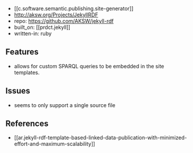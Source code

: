 
- [[c.software.semantic.publishing.site-generator]]
- http://aksw.org/Projects/JekyllRDF
- repo: https://github.com/AKSW/jekyll-rdf
- built_on: [[prdct.jekyll]]
- written-in: ruby

## Features

- allows for custom SPARQL queries to be embedded in the site templates.

## Issues

- seems to only support a single source file


## References

- [[ar.jekyll-rdf-template-based-linked-data-publication-with-minimized-effort-and-maximum-scalability]]